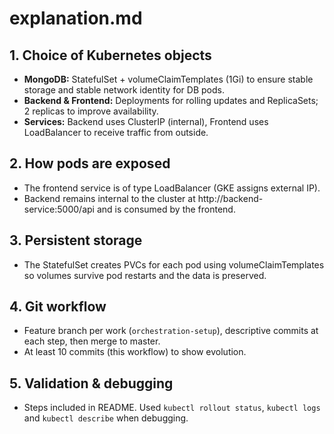 # explanation.md

## 1. Choice of Kubernetes objects
- **MongoDB:** StatefulSet + volumeClaimTemplates (1Gi) to ensure stable storage and stable network identity for DB pods.
- **Backend & Frontend:** Deployments for rolling updates and ReplicaSets; 2 replicas to improve availability.
- **Services:** Backend uses ClusterIP (internal), Frontend uses LoadBalancer to receive traffic from outside.

## 2. How pods are exposed
- The frontend service is of type LoadBalancer (GKE assigns external IP).
- Backend remains internal to the cluster at http://backend-service:5000/api and is consumed by the frontend.

## 3. Persistent storage
- The StatefulSet creates PVCs for each pod using volumeClaimTemplates so volumes survive pod restarts and the data is preserved.

## 4. Git workflow
- Feature branch per work (`orchestration-setup`), descriptive commits at each step, then merge to master.
- At least 10 commits (this workflow) to show evolution.

## 5. Validation & debugging
- Steps included in README. Used `kubectl rollout status`, `kubectl logs` and `kubectl describe` when debugging.
